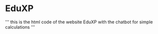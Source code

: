 # EduXP
'''
this is the html code of the website EduXP with the chatbot for simple calculations
'''

